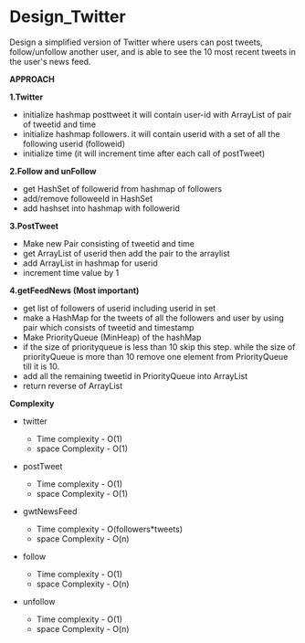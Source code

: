 # Design_Twitter
Design a simplified version of Twitter where users can post tweets, follow/unfollow another user, and is able to see the 10 most recent tweets in the user's news feed.


**APPROACH**

**1.Twitter**

- initialize hashmap posttweet it will contain user-id with ArrayList of pair of tweetid and time
- initialize hashmap followers. it will contain userid with a set of all the following userid (followeid)
- initialize time (it will increment time after each call of postTweet)



**2.Follow and unFollow**

- get HashSet of followerid from hashmap of followers
- add/remove followeeId in HashSet
- add hashset into hashmap with followerid


**3.PostTweet**
- Make new Pair consisting of tweetid and time
- get ArrayList of userid then add the pair to the arraylist
- add ArrayList in hashmap for userid
- increment time value by 1


**4.getFeedNews (Most important)**
- get list of followers of userid including userid in set
- make a HashMap for the tweets of all the followers and user by using pair which consists of tweetid and timestamp
- Make PriorityQueue (MinHeap) of the hashMap
- if the size of priorityqueue is less than 10 skip this step. while the size of priorityQueue is more than 10 remove one element from PriorityQueue till it is 10.
- add all the remaining tweetid in PriorityQueue into ArrayList
- return reverse of ArrayList

**Complexity**
- twitter
     - Time complexity - O(1)
     - space Complexity - O(1)
 
- postTweet
     - Time complexity - O(1)
     - space Complexity - O(1)
 
- gwtNewsFeed
     - Time complexity - O(followers*tweets)
     - space Complexity - O(n)

- follow
     - Time complexity - O(1)
     - space Complexity - O(n)

- unfollow
     - Time complexity - O(1)
     - space Complexity - O(n)
